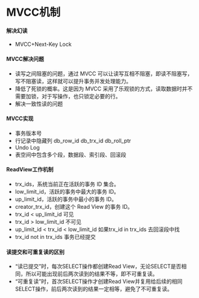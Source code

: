 # MVCC机制

#### 解决幻读
* MVCC+Next-Key Lock

#### MVCC解决问题
* 读写之间阻塞的问题，通过 MVCC 可以让读写互相不阻塞，即读不阻塞写，写不阻塞读，这样就可以提升事务并发处理能力。
* 降低了死锁的概率。这是因为 MVCC 采用了乐观锁的方式，读取数据时并不需要加锁，对于写操作，也只锁定必要的行。
* 解决一致性读的问题

#### MVCC实现
* 事务版本号
* 行记录中隐藏列 db_row_id db_trx_id db_roll_ptr
* Undo Log
* 表空间中包含多个段，数据段、索引段、回滚段

#### ReadView工作机制
* trx_ids，系统当前正在活跃的事务 ID 集合。
* low_limit_id，活跃的事务中最大的事务 ID。
* up_limit_id，活跃的事务中最小的事务 ID。
* creator_trx_id，创建这个 Read View 的事务 ID。
* trx_id < up_limit_id 可见
* trx_id > low_limit_id 不可见
*  up_limit_id < trx_id < low_limit_id 如果trx_id in trx_ids 去回滚段中找
*  trx_id not in trx_ids 事务已经提交 

#### 读提交和可重复读的区别
* “读已提交”时，每次SELECT操作都创建Read View，无论SELECT是否相同，所以可能出现前后两次读到的结果不等，即不可重复读。
* “可重复读”时，首次SELECT操作才创建Read View并复用给后续的相同SELECT操作，前后两次读到的结果一定相等，避免了不可重复读。